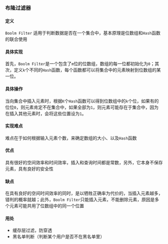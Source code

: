 ### 布隆过滤器

#### 定义
`Boolm Filter` 适用于判断数据是否在一个集合中，基本原理是位数组和`Hash`函数的联合使用

#### 具体实现
首先，`Boolm Filter`是一个包含了`m`位的位数组，数组的每一位都初始化为`0`；其次，定义`k`个不同的`Hash`函数，每个函数都可以将集合中的元素映射到位数组的某一位。

#### 具体操作
当向集合中插入元素时，根据`K`个`Hash`函数可以得到位数组中的`k`个位，如果有的位位`0`，则元素肯定不在集合中，如果全部为`1`，则元素可能存在于集合中，因为在插入其他元素时，会将这些位置设为`1`。

#### 实现难点
难点在于如何根据输入元素个数，来确定数组的大小、以及`Hash`函数

#### 优点
具有很好的空间效率和时间效率，插入和查询时间都是常数，另外，它本身不保存元素，具有良好的安全性

#### 缺点
在具有良好的空间时间效率的同时，是以牺牲正确率为代价的，当插入元素越多，错判的概率就越；此外，`Boolm Filter`只能插入元素，不能删除元素，原因是多个元素可能共用了位数组中的同一个位置

#### 用处
+ 缓存层过滤，防穿透
+ 黑名单判断（判断某个用户是否不在黑名单里）
